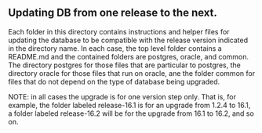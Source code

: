 Updating DB from one release to the next.
-----------------------------------------

Each folder in this directory contains instructions and helper files for
updating the database to be compatible with the release version indicated in
the directory name. In each case, the top level folder contains a README.md
and the contained folders are postgres, oracle, and common. The directory postgres
for those files that are particular to postgres, the directory oracle for those
files that run on oracle, ane the folder common for files that do not depend on 
the type of database being upgraded. 

NOTE: in all cases the upgrade is for one version step only. That is, for example,
the folder labeled release-16.1 is for an upgrade from 1.2.4 to 16.1, a folder labeled
release-16.2 will be for the upgrade from 16.1 to 16.2, and so on.
